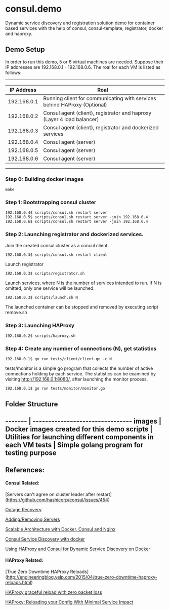 # consul.demo
Dynamic service discovery and registration solution demo for container based services with the help of consul, consul-template, registrator, docker and haproxy.

## Demo Setup
In order to run this demo, 5 or 6 virtual machines are needed. Suppose their IP addresses are 192.168.0.1 - 192.168.0.6. The roal for each VM is listed as follows:

---------------------------------------------------------------------
IP Address  | Roal 
----------- | -------------------------------------------------------
192.168.0.1 | Running client for communicating with services behind HAProxy (Optional)
192.168.0.2 | Consul agent (client), registrator and haproxy (Layer 4 load balancer)
192.168.0.3 | Consul agent (client), registrator and dockerized services
192.168.0.4 | Consul agent (server)
192.168.0.5 | Consul agent (server)
192.168.0.6 | Consul agent (server)
----------------------------------------------------------------------

### Step 0: Building docker images
`make`

### Step 1: Bootstrapping consul cluster
```
192.168.0.4$ scripts/consul.sh restart server
192.168.0.5$ scripts/consul.sh restart server -join 192.168.0.4
192.168.0.6$ scripts/consul.sh restart server -join 192.168.0.4
```

### Step 2: Launching registrator and dockerized services.

Join the created consul cluster as a concul client:
```
192.168.0.3$ scripts/consul.sh restart client
```

Launch registrator
```
192.168.0.3$ scripts/registrator.sh
```

Launch services, where N is the number of services intended to run. If N
is omitted, only one service will be launched.
```
192.168.0.3$ scripts/launch.sh N
```

The launched container can be stopped and removed by executing script remove.sh

### Step 3: Launching HAProxy
```
192.168.0.2$ scripts/haproxy.sh
```

### Step 4: Create any number of connections (N), get statistics
```
192.168.0.1$ go run tests/client/client.go -c N
```

tests/monitor is a simple go program that collects the number of active connections holding by each service. The statistics can be examined by visiting http://192.168.0.1:8080/, after launching the monitor process.
```
192.168.0.1$ go run tests/monitor/monitor.go
```

## Folder Structure
------- | --------------------------------
images  |  Docker images created for this demo
scripts |  Utilities for launching different components in each VM
tests   |  Simple golang program for testing purpose
----------------------------------------------------------------

## References:
#### Consul Related:
[Servers can't agree on cluster leader after restart] (https://github.com/hashicorp/consul/issues/454)

[Outage Recovery](https://www.consul.io/docs/guides/outage.html)

[Adding/Removing Servers](https://www.consul.io/docs/guides/servers.html)

[Scalable Architecture with Docker, Consul and Nginx](https://www.airpair.com/scalable-architecture-with-docker-consul-and-nginx)

[Consul Service Discovery with docker](http://progrium.com/blog/2014/08/20/consul-service-discovery-with-docker/)

[Using HAProxy and Consul for Dynamic Service Discovery on Docker](http://sirile.github.io/2015/05/18/using-haproxy-and-consul-for-dynamic-service-discovery-on-docker.html)

#### HAProxy Related:
[True Zero Downtime HAProxy Reloads] (http://engineeringblog.yelp.com/2015/04/true-zero-downtime-haproxy-reloads.html)

[HAProxy graceful reload with zero packet loss](http://serverfault.com/questions/580595/haproxy-graceful-reload-with-zero-packet-loss)

[HAProxy: Reloading your Config With Minimal Service Impact](http://www.mgoff.in/2010/04/18/haproxy-reloading-your-config-with-minimal-service-impact/)
